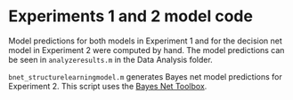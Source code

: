 Experiments 1 and 2 model code
==============================

Model predictions for both models in Experiment 1 and for the decision net model in Experiment 2 were computed by hand. The model predictions can be seen in `analyzeresults.m` in the Data Analysis folder.

`bnet_structurelearningmodel.m` generates Bayes net model predictions for Experiment 2. This script uses the [Bayes Net Toolbox](https://code.google.com/p/bnt/).